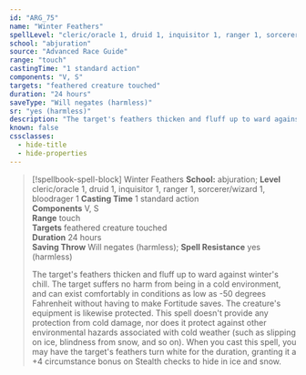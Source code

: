 ```yaml
---
id: "ARG_75"
name: "Winter Feathers"
spellLevel: "cleric/oracle 1, druid 1, inquisitor 1, ranger 1, sorcerer/wizard 1, bloodrager 1"
school: "abjuration"
source: "Advanced Race Guide"
range: "touch"
castingTime: "1 standard action"
components: "V, S"
targets: "feathered creature touched"
duration: "24 hours"
saveType: "Will negates (harmless)"
sr: "yes (harmless)"
description: "The target's feathers thicken and fluff up to ward against winter's chill. The target suffers no harm from being in a cold environment, and can exist comfortably in conditions as low as -50 degrees Fahrenheit without having to make Fortitude saves. The creature's equipment is likewise protected. This spell doesn't provide any protection from cold damage, nor does it protect against other environmental hazards associated with cold weather (such as slipping on ice, blindness from snow, and so on).  When you cast this spell, you may have the target's feathers turn white for the duration, granting it a +4 circumstance bonus on Stealth checks to hide in ice and snow."
known: false
cssclasses:
  - hide-title
  - hide-properties
---
```


> [!spellbook-spell-block] Winter Feathers
> **School:** abjuration; **Level** cleric/oracle 1, druid 1, inquisitor 1, ranger 1, sorcerer/wizard 1, bloodrager 1
> **Casting Time** 1 standard action  
> **Components** V, S  
> **Range** touch  
> **Targets** feathered creature touched  
> **Duration** 24 hours  
> **Saving Throw** Will negates (harmless); **Spell Resistance** yes (harmless)
> 
> The target's feathers thicken and fluff up to ward against winter's chill. The target suffers no harm from being in a cold environment, and can exist comfortably in conditions as low as -50 degrees Fahrenheit without having to make Fortitude saves. The creature's equipment is likewise protected. This spell doesn't provide any protection from cold damage, nor does it protect against other environmental hazards associated with cold weather (such as slipping on ice, blindness from snow, and so on).  When you cast this spell, you may have the target's feathers turn white for the duration, granting it a +4 circumstance bonus on Stealth checks to hide in ice and snow.